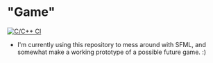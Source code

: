 # "Game"

[![C/C++ CI](https://github.com/Serti01/game/actions/workflows/c-cpp.yml/badge.svg?branch=master)](https://github.com/Serti01/game/actions/workflows/c-cpp.yml)

- I'm currently using this repository to mess around with SFML, and somewhat make a working prototype of a possible future game. :)
